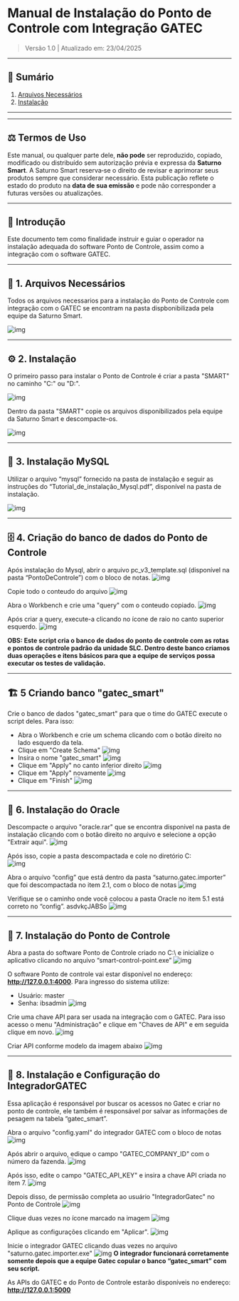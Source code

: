 # Manual de Instalação do Ponto de Controle com Integração GATEC

> Versão 1.0 | Atualizado em: 23/04/2025

---

## 📌 Sumário

1. [Arquivos Necessários](#1-arquivos-necessários)
2. [Instalação](#2-instalação)

---

---

## ⚖️ Termos de Uso
Este manual, ou qualquer parte dele, **não pode** ser reproduzido, copiado, modificado ou distribuído sem autorização prévia e expressa da **Saturno Smart**. A Saturno Smart reserva‑se o direito de revisar e aprimorar seus produtos sempre que considerar necessário. Esta publicação reflete o estado do produto na **data de sua emissão** e pode não corresponder a futuras versões ou atualizações.

---

## 🧾 Introdução
Este documento tem como finalidade instruir e guiar o operador na instalação adequada do software Ponto de Controle, assim como a integração com o software GATEC. 

---

## 📁 1. Arquivos Necessários
Todos os arquivos necessarios para a instalação do Ponto de Controle com integração com o GATEC se encontram na pasta dispbonibilizada pela equipe da Saturno Smart.

![img](./imagens/imgInstalacao/arquivos_necessarios.png)

---

## ⚙️ 2. Instalação
O primeiro passo para instalar o Ponto de Controle é criar a pasta "SMART" no caminho "C:\" ou "D:\".

![img](./imagens/imgInstalacao/pasta_smart.png)

Dentro da pasta "SMART" copie os arquivos disponibilizados pela equipe da Saturno Smart e descompacte-os. 

![img](./imagens/imgInstalacao/arquivos_descompactados.png)

---

## 🐬 3. Instalação MySQL
Utilizar o arquivo “mysql” fornecido na pasta de instalação e seguir as instruções do “Tutorial_de_instalação_Mysql.pdf”, disponível na pasta de instalação.

![img](./imagens/imgInstalacao/intalacao_mysql.jpg)

---

## 🗄️ 4. Criação do banco de dados do Ponto de Controle
Após instalação do Mysql, abrir o arquivo pc_v3_template.sql (disponível na pasta “PontoDeControle”) com o bloco de notas.
![img](./imagens/imgInstalacao/instalacao_banco.jpg)

Copie todo o conteudo do arquivo
![img](./imagens/imgInstalacao/copiar_query.png)

Abra o Workbench e crie uma "query" com o conteudo copiado.
![img](./imagens/imgInstalacao/criando_query.jpg)

Após criar a query, execute-a clicando no ícone de raio no canto superior esquerdo.
![img](./imagens/imgInstalacao/executando_query.png)

**OBS: Este script cria o banco de dados do ponto de controle com as rotas e pontos de controle padrão da unidade SLC. Dentro deste banco criamos duas operações e itens básicos para que a equipe de serviços possa executar os testes de validação.**

---

## 🏗️ 5 Criando banco "gatec_smart"
Crie o banco de dados "gatec_smart" para que o time do GATEC execute o script deles. Para isso:

- Abra o Workbench e crie um schema clicando com o botão direito no lado esquerdo da tela.
- Clique em "Create Schema"
![img](./imagens/imgInstalacao/criando_schema.jpg)
- Insira o nome "gatec_smart"
![img](./imagens/imgInstalacao/banco_gatec_smart.jpg)
- Clique em "Apply" no canto inferior direito
![img](./imagens/imgInstalacao/apply.jpg)
- Clique em "Apply"  novamente
![img](./imagens/imgInstalacao/apply_novamente.jpg)
- Clique em "Finish"
![img](./imagens/imgInstalacao/finish.jpg)

---

## 🦾 6. Instalação do Oracle
Descompacte o arquivo "oracle.rar" que se encontra disponivel na pasta de instalação clicando com o botão direito no arquivo e selecione a opção "Extrair aqui".
![img](./imagens/imgInstalacao/instalacao_oracle.png)

Após isso, copie a pasta descompactada e cole no diretório C:\
![img](./imagens/imgInstalacao/oracle_copia.jpg)

Abra o arquivo “config” que está dentro da pasta “saturno.gatec.importer” que foi
descompactada no item 2.1, com o bloco de notas
![img](./imagens/imgInstalacao/configurando_oracle.png)

Verifique se o caminho onde você colocou a pasta Oracle no item 5.1 está correto
no “config”. asdvkçJABSo
![img](./imagens/imgInstalacao/verificacao_config.png)

---

## 🧩 7. Instalação do Ponto de Controle
Abra a pasta do software Ponto de Controle criado no C:\ e inicialize o aplicativo
clicando no arquivo “smart-control-point.exe”
![img](./imagens/imgInstalacao/abrir_pdc.png)

O software Ponto de controle vai estar disponível no endereço: **http://127.0.0.1:4000**.
Para ingresso do sistema utilize:

- Usuário: master
- Senha: ibsadmin
![img](./imagens/imgInstalacao/acesso_pdc.png)

Crie uma chave API para ser usada na integração com o GATEC. Para isso acesso o menu "Administração" e clique em "Chaves de API" e em seguida clique em novo.
![img](./imagens/imgInstalacao/criacao_chave_api.png)

Criar API conforme modelo da imagem abaixo
![img](./imagens/imgInstalacao/configuracao_api.png)

---

## 🔗 8. Instalação e Configuração do IntegradorGATEC
Essa aplicação é responsável por buscar os acessos no Gatec e criar no ponto de controle, ele também é responsável por salvar as informações de pesagem na tabela “gatec_smart”.

Abra o arquivo "config.yaml" do integrador GATEC com o bloco de notas
![img](./imagens/imgInstalacao/configuracao_integrador.png)

Após abrir o arquivo, edique o campo "GATEC_COMPANY_ID" com o número da fazenda.
![img](./imagens/imgInstalacao/configuracao_gatec_company_id.png)

Após isso, edite o campo "GATEC_API_KEY" e insira a chave API criada no item 7.
![img](./imagens/imgInstalacao/configuracao_api_gatec.png)

Depois disso, de permissão completa ao usuário "IntegradorGatec" no Ponto de Controle
![img](./imagens/imgInstalacao/usuario_gatec.png)

Clique duas vezes no ícone marcado na imagem 
![img](./imagens/imgInstalacao/permissao_api.png)

Aplique as configurações clicando em "Aplicar".
![img](./imagens/imgInstalacao/aplicar_permissoes.png)

Inicie o integrador GATEC clicando duas vezes no arquivo "saturno.gatec.importer.exe"
![img](./imagens/imgInstalacao/abrir_integrador.png)
**O integrador funcionará corretamente somente depois que a equipe Gatec copular o
banco “gatec_smart” com seu script.**

As APIs do GATEC e do Ponto de Controle estarão disponíveis no endereço: **http://127.0.0.1:5000**